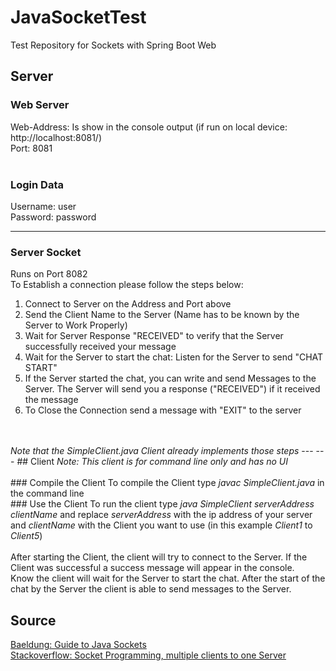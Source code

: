 # JavaSocketTest
Test Repository for Sockets with Spring Boot Web

## Server
### Web Server
Web-Address: Is show in the console output (if run on local device: http://localhost:8081/) <br>
Port: 8081 <br>
<br>
### Login Data
Username: user <br>
Password: password <br>

---
### Server Socket
Runs on Port 8082 <br>
To Establish a connection please follow the steps below: <br>

1. Connect to Server on the Address and Port above <br>
2. Send the Client Name to the Server (Name has to be known by the Server to Work Properly)
3. Wait for Server Response "RECEIVED" to verify that the Server successfully received your message
4. Wait for the Server to start the chat: Listen for the Server to send "CHAT START"
5. If the Server started the chat, you can write and send Messages to the Server. The Server will send you a response ("RECEIVED") if it received the message
6. To Close the Connection send a message with "EXIT" to the server
<br>
<br>
<i>Note that the SimpleClient.java Client already implements those steps</i>
---
---
## Client
<i>Note: This client is for command line only and has no UI</i> 
<br>
<br>
### Compile the Client
To compile the Client type <i>javac SimpleClient.java</i> in the command line
<br>
### Use the Client
To run the client type <i>java SimpleClient serverAddress clientName</i> and replace <i>serverAddress</i> with the ip address of your server and <i>clientName</i> with the Client you want to use (in this example <i>Client1</i> to <i>Client5</i>)<br>
<br>
After starting the Client, the client will try to connect to the Server. If the Client was successful a success message will appear in the console. <br>
Know the client will wait for the Server to start the chat. After the start of the chat by the Server the client is able to send messages to the Server.

## Source
<a href=https://www.baeldung.com/a-guide-to-java-sockets>Baeldung: Guide to Java Sockets<a> <br>
<a href=https://stackoverflow.com/questions/10131377/socket-programming-multiple-client-to-one-server>Stackoverflow: Socket Programming, multiple clients to one Server</a>